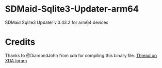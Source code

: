 # SDMaid-Sqlite3-Updater-arm64

SDMaid Sqlite3 Updater v.3.43.2 for arm64 devices

# Credits

Thanks to @DiamondJohn from xda for compiling this binary file. [Thread on XDA forum](https://forum.xda-developers.com/t/new-sqlite3-binary-v3-43-2-for-all-devices.4273049/)
